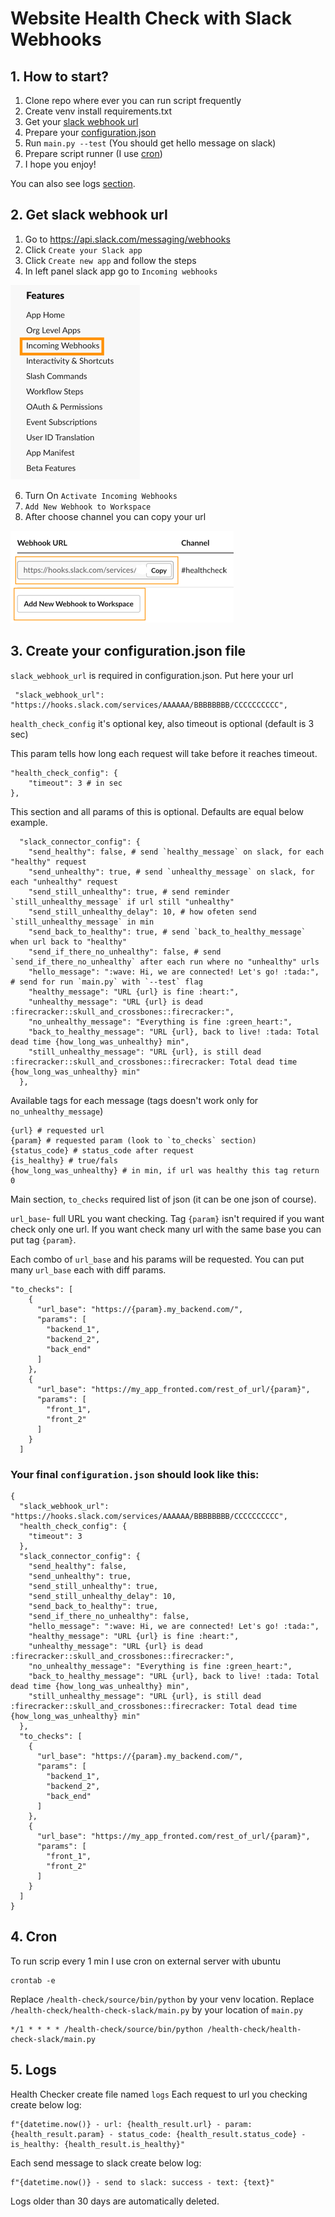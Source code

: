 # Website Health Check with Slack Webhooks

## 1. How to start?
1. Clone repo where ever you can run script frequently
2. Create venv install requirements.txt
3. Get your [slack webhook url](#2-get-slack-webhook-url)
4. Prepare your [configuration.json](#3-create-your-configurationjson-file)
5. Run `main.py --test` (You should get hello message on slack)
6. Prepare script runner (I use [cron](#4-cron))
7. I hope you enjoy!

You can also see logs [section](#5-logs).

## 2. Get slack webhook url

1. Go to https://api.slack.com/messaging/webhooks
2. Click `Create your Slack app`
3. Click `Create new app` and follow the steps
4. In left panel slack app go to `Incoming webhooks`

![img.png](readme_image/img.png)

6. Turn On `Activate Incoming Webhooks`
6. `Add New Webhook to Workspace`
7. After choose channel you can copy your url

![img_1.png](readme_image/img_1.png)

## 3. Create your configuration.json file

`slack_webhook_url` is required in configuration.json. Put here your url
```
 "slack_webhook_url": "https://hooks.slack.com/services/AAAAAA/BBBBBBBB/CCCCCCCCCC",
```

`health_check_config` it's optional key, also timeout is optional (default is 3 sec)

This param tells how long each request will take before it reaches timeout.
```
"health_check_config": { 
    "timeout": 3 # in sec
},
```

This section and all params of this is optional. Defaults are equal below example.
```
  "slack_connector_config": {
    "send_healthy": false, # send `healthy_message` on slack, for each "healthy" request
    "send_unhealthy": true, # send `unhealthy_message` on slack, for each "unhealthy" request
    "send_still_unhealthy": true, # send reminder `still_unhealthy_message` if url still "unhealthy"
    "send_still_unhealthy_delay": 10, # how ofeten send `still_unhealthy_message` in min
    "send_back_to_healthy": true, # send `back_to_healthy_message` when url back to "healthy"
    "send_if_there_no_unhealthy": false, # send `send_if_there_no_unhealthy` after each run where no "unhealthy" urls
    "hello_message": ":wave: Hi, we are connected! Let's go! :tada:", # send for run `main.py` with `--test` flag
    "healthy_message": "URL {url} is fine :heart:",
    "unhealthy_message": "URL {url} is dead :firecracker::skull_and_crossbones::firecracker:",
    "no_unhealthy_message": "Everything is fine :green_heart:",
    "back_to_healthy_message": "URL {url}, back to live! :tada: Total dead time {how_long_was_unhealthy} min",
    "still_unhealthy_message": "URL {url}, is still dead :firecracker::skull_and_crossbones::firecracker: Total dead time {how_long_was_unhealthy} min"
  },

```

Available tags for each message (tags doesn't work only for `no_unhealthy_message`)
```
{url} # requested url
{param} # requested param (look to `to_checks` section)
{status_code} # status_code after request
{is_healthy} # true/fals
{how_long_was_unhealthy} # in min, if url was healthy this tag return 0
```

Main section, `to_checks` required list of json (it can be one json of course).

`url_base`- full URL you want checking. Tag `{param}` isn't required if you want check only one url.
If you want check many url with the same base you can put tag `{param}`. 

Each combo of `url_base` and his params will be requested.
You can put many `url_base` each with diff params.
```
"to_checks": [
    {
      "url_base": "https://{param}.my_backend.com/",
      "params": [
        "backend_1",
        "backend_2",
        "back_end"
      ]
    },
    {
      "url_base": "https://my_app_fronted.com/rest_of_url/{param}",
      "params": [
        "front_1",
        "front_2"
      ]
    }
  ]
```

### Your final `configuration.json` should look like this:
```
{
  "slack_webhook_url": "https://hooks.slack.com/services/AAAAAA/BBBBBBBB/CCCCCCCCCC",
  "health_check_config": { 
    "timeout": 3
  },
  "slack_connector_config": {
    "send_healthy": false,
    "send_unhealthy": true,
    "send_still_unhealthy": true,
    "send_still_unhealthy_delay": 10,
    "send_back_to_healthy": true,
    "send_if_there_no_unhealthy": false,
    "hello_message": ":wave: Hi, we are connected! Let's go! :tada:",
    "healthy_message": "URL {url} is fine :heart:",
    "unhealthy_message": "URL {url} is dead :firecracker::skull_and_crossbones::firecracker:",
    "no_unhealthy_message": "Everything is fine :green_heart:",
    "back_to_healthy_message": "URL {url}, back to live! :tada: Total dead time {how_long_was_unhealthy} min",
    "still_unhealthy_message": "URL {url}, is still dead :firecracker::skull_and_crossbones::firecracker: Total dead time {how_long_was_unhealthy} min"
  },
  "to_checks": [
    {
      "url_base": "https://{param}.my_backend.com/",
      "params": [
        "backend_1",
        "backend_2",
        "back_end"
      ]
    },
    {
      "url_base": "https://my_app_fronted.com/rest_of_url/{param}",
      "params": [
        "front_1",
        "front_2"
      ]
    }
  ]
}

```

## 4. Cron
To run scrip every 1 min I use cron on external server with ubuntu
```
crontab -e
```

Replace `/health-check/source/bin/python` by your venv location.
Replace `/health-check/health-check-slack/main.py` by your location of `main.py`
```
*/1 * * * * /health-check/source/bin/python /health-check/health-check-slack/main.py
```

## 5. Logs
Health Checker create file named `logs`
Each request to url you checking create below log:
```
f"{datetime.now()} - url: {health_result.url} - param: {health_result.param} - status_code: {health_result.status_code} - is_healthy: {health_result.is_healthy}"
```

Each send message to slack create below log:
```
f"{datetime.now()} - send to slack: success - text: {text}"
```

Logs older than 30 days are automatically deleted. 
